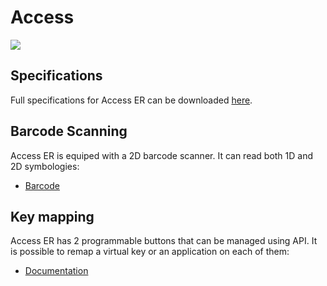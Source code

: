 Access
======

![](/img/devices/access_er_rfid.png)

Specifications
--------------

Full specifications for Access ER can be downloaded [here](https://www.coppernic.fr/en/documentations/).

Barcode Scanning
----------------

Access ER is equiped with a 2D barcode scanner. It can read both 1D and 2D symbologies:

- [Barcode](barcode/manager.md)

Key mapping
-----------

Access ER has 2 programmable buttons that can be managed using API. It is possible to remap a virtual key or an application on each of them:


- [Documentation](core/mapping.md)
